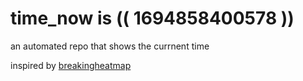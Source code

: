 # time_now is (( 1694858400578 ))

an automated repo that shows the currnent time

inspired by [breakingheatmap](https://github.com/breakingheatmap/breakingheatmap)